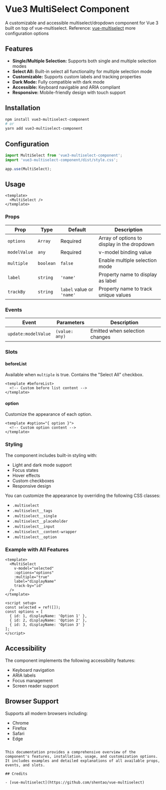 # Vue3 MultiSelect Component

A customizable and accessible multiselect/dropdown component for Vue 3 built on top of vue-multiselect.
Reference: [vue-multiselect](https://github.com/shentao/vue-multiselect) more configuration options

## Features

- **Single/Multiple Selection:** Supports both single and multiple selection modes
- **Select All:** Built-in select all functionality for multiple selection mode
- **Customizable:** Supports custom labels and tracking properties
- **Dark Mode:** Fully compatible with dark mode
- **Accessible:** Keyboard navigable and ARIA compliant
- **Responsive:** Mobile-friendly design with touch support

## Installation

```bash
npm install vue3-multiselect-component
# or
yarn add vue3-multiselect-component
```

## Configuration

```js
import MultiSelect from 'vue3-multiselect-component';
import 'vue3-multiselect-component/dist/style.css';

app.use(MultiSelect);
```

## Usage

```vue
<template>
  <MultiSelect />
</template>
```

### Props

| Prop | Type | Default | Description |
|------|------|---------|-------------|
| `options` | `Array` | Required | Array of options to display in the dropdown |
| `modelValue` | `any` | Required | v-model binding value |
| `multiple` | `boolean` | `false` | Enable multiple selection mode |
| `label` | `string` | `'name'` | Property name to display as label |
| `trackBy` | `string` | `label` value or `'name'` | Property name to track unique values |

### Events

| Event | Parameters | Description |
|-------|------------|-------------|
| `update:modelValue` | `(value: any)` | Emitted when selection changes |

### Slots

#### beforeList
Available when `multiple` is true. Contains the "Select All" checkbox.

```vue
<template #beforeList>
  <!-- Custom before list content -->
</template>
```

#### option
Customize the appearance of each option.

```vue
<template #option="{ option }">
  <!-- Custom option content -->
</template>
```

### Styling

The component includes built-in styling with:
- Light and dark mode support
- Focus states
- Hover effects
- Custom checkboxes
- Responsive design

You can customize the appearance by overriding the following CSS classes:
- `.multiselect`
- `.multiselect__tags`
- `.multiselect__single`
- `.multiselect__placeholder`
- `.multiselect__input`
- `.multiselect__content-wrapper`
- `.multiselect__option`

### Example with All Features

```vue
<template>
  <MultiSelect
    v-model="selected"
    :options="options"
    :multiple="true"
    label="displayName"
    track-by="id"
  />
</template>

<script setup>
const selected = ref([]);
const options = [
  { id: 1, displayName: 'Option 1' },
  { id: 2, displayName: 'Option 2' },
  { id: 3, displayName: 'Option 3' }
];
</script>
```

## Accessibility

The component implements the following accessibility features:
- Keyboard navigation
- ARIA labels
- Focus management
- Screen reader support

## Browser Support

Supports all modern browsers including:
- Chrome
- Firefox
- Safari
- Edge
```

This documentation provides a comprehensive overview of the component's features, installation, usage, and customization options. It includes examples and detailed explanations of all available props, events, and slots.

## Credits

- [vue-multiselect](https://github.com/shentao/vue-multiselect)
